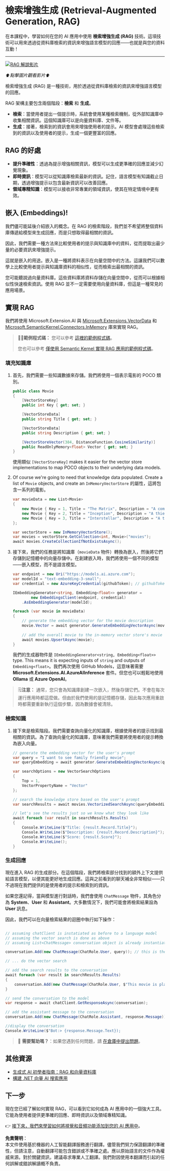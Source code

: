 # 檢索增強生成 (Retrieval-Augmented Generation, RAG)

在本課程中，學習如何在您的 AI 應用中使用 **檢索增強生成 (RAG)** 技術。這項技術可以用來透過從資料庫檢索的資訊來增強語言模型的回應——也就是與您的資料互動！

---

[![RAG 解說影片](https://img.youtube.com/vi/mY7O0OY2vho/0.jpg)](https://youtu.be/mY7O0OY2vho?feature=shared)

_⬆️點擊圖片觀看影片⬆️_

檢索增強生成 (RAG) 是一種技術，用於透過從資料庫檢索的資訊來增強語言模型的回應。

RAG 架構主要包含兩個階段：**檢索** 和 **生成**。

- **檢索**：當使用者提出一個提示時，系統會使用某種檢索機制，從外部知識庫中收集相關資訊。這個知識庫可以是向量資料庫、文件等。
- **生成**：接著，檢索到的資訊會用來增強使用者的提示。AI 模型會處理這些檢索到的資訊以及使用者的提示，生成一個更豐富的回應。

## RAG 的好處

- **提升準確性**：透過為提示增強相關資訊，模型可以生成更準確的回應並減少幻覺現象。
- **即時資訊**：模型可以從知識庫檢索最新的資訊。記住，語言模型有知識截止日期，透過增強提示以包含最新資訊可以改善回應。
- **領域專精知識**：模型可以接收非常專業的領域資訊，使其在特定情境中更有效。

## 嵌入 (Embeddings)!

我們儘可能延後介紹嵌入的概念。在 RAG 的檢索階段，我們並不希望將整個資料庫傳遞給模型來生成回應，而是只想取得最相關的資訊。

因此，我們需要一種方法來比較使用者的提示與知識庫中的資料，從而提取出最少量的必要資訊來增強提示。

這就是嵌入的用途。嵌入是一種將資料表示在向量空間中的方法。這讓我們可以數學上比較使用者提示與知識庫資料的相似性，從而檢索出最相關的資訊。

您可能聽說過向量資料庫。這些資料庫將資料存儲在向量空間中，從而可以根據相似性快速檢索資訊。使用 RAG 並不一定需要使用向量資料庫，但這是一種常見的應用場景。

## 實現 RAG

我們將使用 Microsoft.Extension.AI 與 [Microsoft.Extensions.VectorData](https://www.nuget.org/packages/Microsoft.Extensions.VectorData.Abstractions/) 和 [Microsoft.SemanticKernel.Connectors.InMemory](https://www.nuget.org/packages/Microsoft.SemanticKernel.Connectors.InMemory) 庫來實現 RAG。

> 🧑‍💻**範例程式碼：** 您可以參考 [這裡的範例程式碼](../../../03-CoreGenerativeAITechniques/src/RAGSimple-02MEAIVectorsMemory)。
> 
> 您也可以參考 [僅使用 Semantic Kernel 實現 RAG 應用的範例程式碼](../../../03-CoreGenerativeAITechniques/src/RAGSimple-01SK)。

### 填充知識庫

1. 首先，我們需要一些知識數據來存儲。我們將使用一個表示電影的 POCO 類別。

    ```csharp
    public class Movie
    {
        [VectorStoreKey]
        public int Key { get; set; }

        [VectorStoreData]
        public string Title { get; set; }

        [VectorStoreData]
        public string Description { get; set; }

        [VectorStoreVector(384, DistanceFunction.CosineSimilarity)]
        public ReadOnlyMemory<float> Vector { get; set; }
    }
    ```

    使用類似 `[VectorStoreKey]` makes it easier for the vector store implementations to map POCO objects to their underlying data models.

2. Of course we're going to need that knowledge data populated. Create a list of `Movie` objects, and create an `InMemoryVectorStore` 的屬性，這將包含一系列的電影。

    ```csharp
    var movieData = new List<Movie>
    {
        new Movie { Key = 1, Title = "The Matrix", Description = "A computer hacker learns from mysterious rebels about the true nature of his reality and his role in the war against its controllers." },
        new Movie { Key = 2, Title = "Inception", Description = "A thief who steals corporate secrets through the use of dream-sharing technology is given the inverse task of planting an idea into the mind of a C.E.O." },
        new Movie { Key = 3, Title = "Interstellar", Description = "A team of explorers travel through a wormhole in space in an attempt to ensure humanity's survival." }
    };

    var vectorStore = new InMemoryVectorStore();
    var movies = vectorStore.GetCollection<int, Movie>("movies");
    await movies.CreateCollectionIfNotExistsAsync();

    ```

3. 接下來，我們的任務是將知識庫（`movieData` 物件）轉換為嵌入，然後將它們存儲到記憶體中的向量存儲中。在創建嵌入時，我們將使用一個不同的模型——嵌入模型，而不是語言模型。

    ```csharp
    var endpoint = new Uri("https://models.ai.azure.com");
    var modelId = "text-embedding-3-small";
    var credential = new AzureKeyCredential(githubToken); // githubToken is retrieved from the environment variables

    IEmbeddingGenerator<string, Embedding<float>> generator =
            new EmbeddingsClient(endpoint, credential)
        .AsEmbeddingGenerator(modelId);

    foreach (var movie in movieData)
    {
        // generate the embedding vector for the movie description
        movie.Vector = await generator.GenerateEmbeddingVectorAsync(movie.Description);
        
        // add the overall movie to the in-memory vector store's movie collection
        await movies.UpsertAsync(movie);
    }
    ```

    我們的生成器物件是 `IEmbeddingGenerator<string, Embedding<float>>` type. This means it is expecting inputs of `string` and outputs of `Embedding<float>`。我們再次使用 GitHub Models，這意味著需要 **Microsoft.Extensions.AI.AzureAIInference** 套件。但您也可以輕鬆地使用 **Ollama** 或 **Azure OpenAI**。

> 🗒️**注意：** 通常，您只會為知識庫創建一次嵌入，然後存儲它們。不會在每次運行應用時都這麼做。但由於我們使用的是記憶體存儲，因此每次應用重啟時都需要重新執行這個步驟，因為數據會被清除。

### 檢索知識

1. 接下來是檢索階段。我們需要查詢向量化的知識庫，根據使用者的提示找到最相關的資訊。為了查詢向量化的知識庫，意味著我們需要將使用者的提示轉換為嵌入向量。

    ```csharp
    // generate the embedding vector for the user's prompt
    var query = "I want to see family friendly movie";
    var queryEmbedding = await generator.GenerateEmbeddingVectorAsync(query);

    var searchOptions = new VectorSearchOptions
    {
        Top = 1,
        VectorPropertyName = "Vector"
    };

    // search the knowledge store based on the user's prompt
    var searchResults = await movies.VectorizedSearchAsync(queryEmbedding, searchOptions);

    // let's see the results just so we know what they look like
    await foreach (var result in searchResults.Results)
    {
        Console.WriteLine($"Title: {result.Record.Title}");
        Console.WriteLine($"Description: {result.Record.Description}");
        Console.WriteLine($"Score: {result.Score}");
        Console.WriteLine();
    }
    ```

### 生成回應

現在進入 RAG 的生成部分。在這個階段，我們將檢索部分找到的額外上下文提供給語言模型，以便其能更好地生成回應。這與之前看到的聊天補全非常相似——只不過現在我們提供的是使用者的提示和檢索到的資訊。

如果您還記得，當與模型進行對話時，我們會使用 `ChatMessage` 物件，其角色分為 **System**、**User** 和 **Assistant**。大多數情況下，我們可能會將檢索結果設為 **User** 訊息。

因此，我們可以在向量檢索結果的迴圈中執行如下操作：

```csharp

// assuming chatClient is instatiated as before to a language model
// assuming the vector search is done as above
// assuming List<ChatMessage> conversation object is already instantiated and has a system prompt

conversation.Add(new ChatMessage(ChatRole.User, query)); // this is the user prompt

// ... do the vector search

// add the search results to the conversation
await foreach (var result in searchResults.Results)
{
    conversation.Add(new ChatMessage(ChatRole.User, $"This movie is playing nearby: {result.Record.Title} and it's about {result.Record.Description}"));
}

// send the conversation to the model
var response = await chatClient.GetResponseAsync(conversation);

// add the assistant message to the conversation
conversation.Add(new ChatMessage(ChatRole.Assistant, response.Message));

//display the conversation
Console.WriteLine($"Bot:> {response.Message.Text});
```

> 🙋 **需要幫助嗎？**：如果您遇到任何問題，請 [在倉庫中提出問題](https://github.com/microsoft/Generative-AI-for-beginners-dotnet/issues/new)。

## 其他資源

- [生成式 AI 初學者指南：RAG 和向量資料庫](https://github.com/microsoft/generative-ai-for-beginners/blob/main/15-rag-and-vector-databases/README.md)
- [構建 .NET 向量 AI 搜索應用](https://learn.microsoft.com/dotnet/ai/quickstarts/quickstart-ai-chat-with-data?tabs=azd&pivots=openai)

## 下一步

現在您已經了解如何實現 RAG，可以看到它如何成為 AI 應用中的一個強大工具。它能為使用者提供更準確的回應、即時資訊以及領域專精知識。

👉 [接下來，我們來學習如何將視覺和音頻功能添加到您的 AI 應用中](03-vision-audio.md)。

**免責聲明**：  
本文件使用基於機器的人工智能翻譯服務進行翻譯。儘管我們努力保證翻譯的準確性，但請注意，自動翻譯可能包含錯誤或不準確之處。應以原始語言的文件作為權威來源。對於關鍵資訊，建議尋求專業人工翻譯。我們對因使用本翻譯而引起的任何誤解或錯誤解讀概不負責。